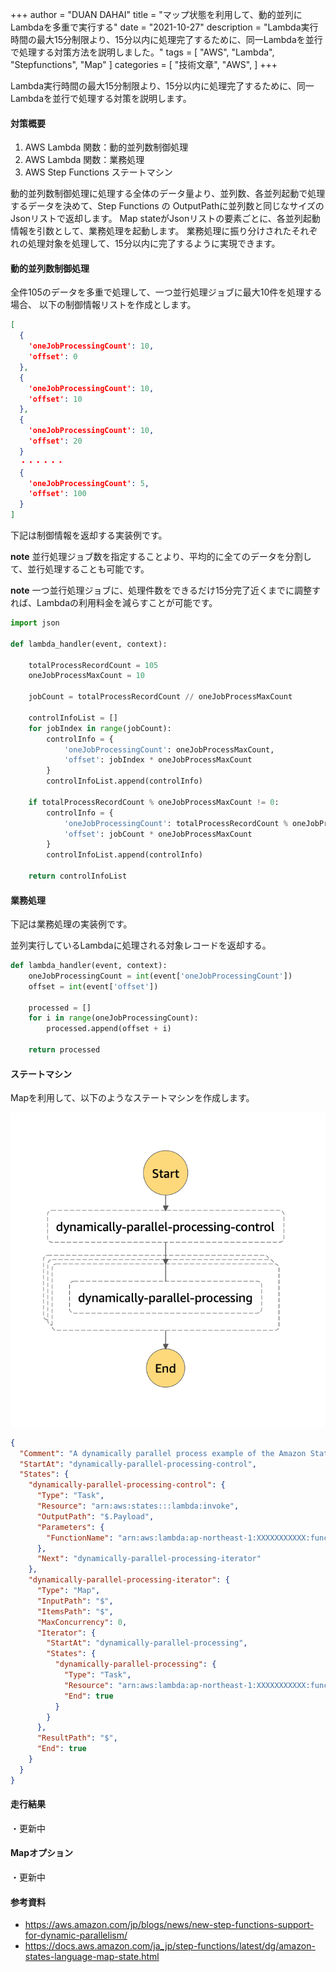 +++
author = "DUAN DAHAI"
title = "マップ状態を利用して、動的並列にLambdaを多重で実行する"
date = "2021-10-27"
description = "Lambda実行時間の最大15分制限より、15分以内に処理完了するために、同一Lambdaを並行で処理する対策方法を説明しました。"
tags = [
    "AWS",
    "Lambda",
    "Stepfunctions",
    "Map"
]
categories = [
    "技術文章",
    "AWS",
]
+++

Lambda実行時間の最大15分制限より、15分以内に処理完了するために、同一Lambdaを並行で処理する対策を説明します。

#### 対策概要
1. AWS Lambda 関数：動的並列数制御処理
2. AWS Lambda 関数：業務処理
3. AWS Step Functions ステートマシン

動的並列数制御処理に処理する全体のデータ量より、並列数、各並列起動で処理するデータを決めて、Step Functions の OutputPathに並列数と同じなサイズのJsonリストで返却します。
Map stateがJsonリストの要素ごとに、各並列起動情報を引数として、業務処理を起動します。
業務処理に振り分けされたそれぞれの処理対象を処理して、15分以内に完了するように実現できます。


#### 動的並列数制御処理
全件105のデータを多重で処理して、一つ並行処理ジョブに最大10件を処理する場合、
以下の制御情報リストを作成とします。
```JSON
[
  {
    'oneJobProcessingCount': 10,
    'offset': 0
  },
  {
    'oneJobProcessingCount': 10,
    'offset': 10
  },
  {
    'oneJobProcessingCount': 10,
    'offset': 20
  }
  ・・・・・・
  {
    'oneJobProcessingCount': 5,
    'offset': 100
  }
]
```

下記は制御情報を返却する実装例です。

**note** 並行処理ジョブ数を指定することより、平均的に全てのデータを分割して、並行処理することも可能です。

**note** 一つ並行処理ジョブに、処理件数をできるだけ15分完了近くまでに調整すれば、Lambdaの利用料金を減らすことが可能です。


```python
import json

def lambda_handler(event, context):
    
    totalProcessRecordCount = 105
    oneJobProcessMaxCount = 10
    
    jobCount = totalProcessRecordCount // oneJobProcessMaxCount
    
    controlInfoList = []
    for jobIndex in range(jobCount):
        controlInfo = {
            'oneJobProcessingCount': oneJobProcessMaxCount,
            'offset': jobIndex * oneJobProcessMaxCount
        }
        controlInfoList.append(controlInfo)
    
    if totalProcessRecordCount % oneJobProcessMaxCount != 0:
        controlInfo = {
            'oneJobProcessingCount': totalProcessRecordCount % oneJobProcessMaxCount,
            'offset': jobCount * oneJobProcessMaxCount
        }
        controlInfoList.append(controlInfo)
    
    return controlInfoList
```

#### 業務処理

下記は業務処理の実装例です。

並列実行しているLambdaに処理される対象レコードを返却する。

```python
def lambda_handler(event, context):
    oneJobProcessingCount = int(event['oneJobProcessingCount'])
    offset = int(event['offset'])
    
    processed = []
    for i in range(oneJobProcessingCount):
        processed.append(offset + i)
        
    return processed
```


#### ステートマシン

Mapを利用して、以下のようなステートマシンを作成します。

![ステートマシン](/media/20211027-AWS-stepfunctions-Map-state-1.png)

```JSON
{
  "Comment": "A dynamically parallel process example of the Amazon States Language using Map",
  "StartAt": "dynamically-parallel-processing-control",
  "States": {
    "dynamically-parallel-processing-control": {
      "Type": "Task",
      "Resource": "arn:aws:states:::lambda:invoke",
      "OutputPath": "$.Payload",
      "Parameters": {
        "FunctionName": "arn:aws:lambda:ap-northeast-1:XXXXXXXXXXX:function:dynamically-parallel-processing-control"
      },
      "Next": "dynamically-parallel-processing-iterator"
    },
    "dynamically-parallel-processing-iterator": {
      "Type": "Map",
      "InputPath": "$",
      "ItemsPath": "$",
      "MaxConcurrency": 0,
      "Iterator": {
        "StartAt": "dynamically-parallel-processing",
        "States": {
          "dynamically-parallel-processing": {
            "Type": "Task",
            "Resource": "arn:aws:lambda:ap-northeast-1:XXXXXXXXXXX:function:dynamically-parallel-processing-control",
            "End": true
          }
        }
      },
      "ResultPath": "$",
      "End": true
    }
  }
}
```

#### 走行結果
・更新中


#### Mapオプション
・更新中


#### 参考資料
* https://aws.amazon.com/jp/blogs/news/new-step-functions-support-for-dynamic-parallelism/
* https://docs.aws.amazon.com/ja_jp/step-functions/latest/dg/amazon-states-language-map-state.html
